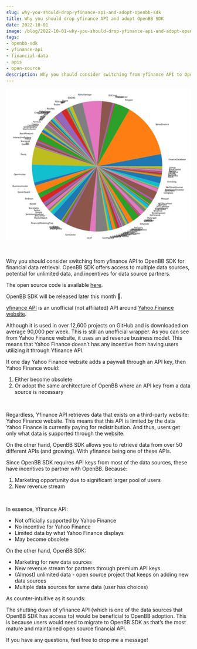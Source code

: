 ```yaml
---
slug: why-you-should-drop-yfinance-api-and-adopt-openbb-sdk
title: Why you should drop yfinance API and adopt OpenBB SDK
date: 2022-10-01
image: /blog/2022-10-01-why-you-should-drop-yfinance-api-and-adopt-openbb-sdk.png
tags:
- openbb-sdk
- yfinance-api
- financial-data
- apis
- open-source
description: Why you should consider switching from yfinance API to OpenBB SDK for financial data retrieval. OpenBB SDK offers access to multiple data sources, potential for unlimited data, and incentives for data source partners.
---
```





<p align="center">
    <img width="600" src="/blog/2022-10-01-why-you-should-drop-yfinance-api-and-adopt-openbb-sdk.png"/>
</p>

<br />

Why you should consider switching from yfinance API to OpenBB SDK for financial data retrieval. OpenBB SDK offers access to multiple data sources, potential for unlimited data, and incentives for data source partners.

The open source code is available [here](https://github.com/DidierRLopes/GamestonkTerminal).

<!-- truncate -->

<div style={{borderTop: '1px solid #0088CC', margin: '1.5em 0'}} />

OpenBB SDK will be released later this month 👀.

[yfinance API](https://github.com/ranaroussi/yfinance) is an unofficial (not affiliated) API around [Yahoo Finance website](https://finance.yahoo.com/).

Although it is used in over 12,600 projects on GitHub and is downloaded on average 90,000 per week. This is still an unofficial wrapper. As you can see from Yahoo Finance website, it uses an ad revenue business model. This means that Yahoo Finance doesn’t has any incentive from having users utilizing it through Yfinance API.

If one day Yahoo Finance website adds a paywall through an API key, then Yahoo Finance would:

1. Either become obsolete
2. Or adopt the same architecture of OpenBB where an API key from a data source is necessary

<br />

Regardless, Yfinance API retrieves data that exists on a third-party website: Yahoo Finance website. This means that this API is limited by the data Yahoo Finance is currently paying for redistribution. And thus, users get only what data is supported through the website.

On the other hand, OpenBB SDK allows you to retrieve data from over 50 different APIs (and growing). With yfinance being one of these APIs.

Since OpenBB SDK requires API keys from most of the data sources, these have incentives to partner with OpenBB. Because:

1. Marketing opportunity due to significant larger pool of users
2. New revenue stream

<br />

In essence, Yfinance API:

- Not officially supported by Yahoo Finance
- No incentive for Yahoo Finance
- Limited data by what Yahoo Finance displays
- May become obsolete

On the other hand, OpenBB SDK:

- Marketing for new data sources
- New revenue stream for partners through premium API keys
- (Almost) unlimited data - open source project that keeps on adding new data sources
- Multiple data sources for same data (user has choices)

As counter-intuitive as it sounds:

The shutting down of yfinance API (which is one of the data sources that OpenBB SDK has access to) would be beneficial to OpenBB adoption. This is because users would need to migrate to OpenBB SDK as that’s the most mature and maintained open source financial API.

If you have any questions, feel free to drop me a message!
